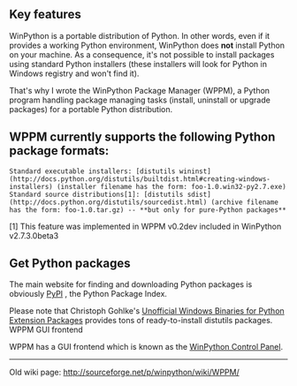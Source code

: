 ## Key features

WinPython is a portable distribution of Python. In other words, even if it provides a working Python environment, WinPython does **not** install Python on your machine. As a consequence, it's not possible to install packages using standard Python installers (these installers will look for Python in Windows registry and won't find it).

That's why I wrote the WinPython Package Manager (WPPM), a Python program handling package managing tasks (install, uninstall or upgrade packages) for a portable Python distribution.

## WPPM currently supports the following Python package formats:

    Standard executable installers: [distutils wininst](http://docs.python.org/distutils/builtdist.html#creating-windows-installers) (installer filename has the form: foo-1.0.win32-py2.7.exe)
    Standard source distributions[1]: [distutils sdist](http://docs.python.org/distutils/sourcedist.html) (archive filename has the form: foo-1.0.tar.gz) -- **but only for pure-Python packages**

[1] This feature was implemented in WPPM v0.2dev included in WinPython v2.7.3.0beta3

## Get Python packages

The main website for finding and downloading Python packages is obviously [PyPI](http://pypi.python.org/pypi) , the Python Package Index.

Please note that Christoph Gohlke's [Unofficial Windows Binaries for Python Extension Packages](http://www.lfd.uci.edu/~gohlke/pythonlibs) provides tons of ready-to-install distutils packages.
WPPM GUI frontend

WPPM has a GUI frontend which is known as the [WinPython Control Panel](https://github.com/winpython/winpython/wiki/Winpython-Control-Panel).


***
Old wiki page: http://sourceforge.net/p/winpython/wiki/WPPM/